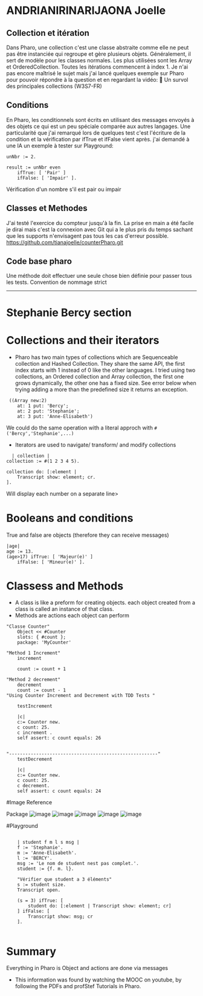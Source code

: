 # ANDRIANIRINARIJAONA Joelle

## Collection et itération
Dans Pharo, une collection c'est une classe abstraite comme elle ne peut pas être instanciée qui regroupe et gère plusieurs objets. Généralement, il sert de modèle pour les classes normales.
Les plus utilisées sont les Array et OrderedCollection. Toutes les itérations commencent à index 1. Je n'ai pas encore maîtrisé le sujet mais j'ai lancé quelques exemple sur Pharo pour pouvoir répondre à la question et en regardant la vidéo: 🐥 Un survol des principales collections (W3S7-FR)

## Conditions
En Pharo, les conditionnels sont écrits en utilisant des messages envoyés à des objets ce qui est un peu spéciale comparée aux autres langages. Une particularité que j'ai remarqué lors de quelques test c'est l'écriture de la condition et la vérification par ifTrue et ifFalse vient après.
j'ai demandé à une IA un exemple à tester sur Playground:

```pharo
unNbr := 2.

result := unNbr even
    ifTrue: [ 'Pair' ]
    ifFalse: [ 'Impair' ].
```
Vérification d'un nombre s'il est pair ou impair

## Classes et Methodes
J'ai testé l'exercice du compteur jusqu'à la fin. La prise en main a été facile je dirai mais c'est la connexion avec Git qui a le plus pris du temps sachant que les supports n'envisagent pas tous les cas d'erreur possible.
https://github.com/tianajoelle/counterPharo.git

## Code base pharo
Une méthode doit effectuer une seule chose bien définie pour passer tous les tests.
Convention de nommage strict






---


# Stephanie Bercy section

# Collections and their iterators

- Pharo has two main types of collections which are Sequenceable collection and Hashed Collection. They share the same API, the first index starts with 1 instead of 0 like the other languages. 
 I tried using two collections, an Ordered collection and Array collection, the first one grows dynamically, the other one has a fixed size. See error below when trying adding a more than the predefined size it returns an exception.

```pharo
 ((Array new:2)
	at: 1 put: 'Bercy';
	at: 2 put: 'Stephanie';
	at: 3 put: 'Anne-Elisabeth')
```
We could do the same operation with a literal approch with `#('Bercy','Stephanie',...)`

- Iterators are used to navigate/ transform/ and modify collections

```pharo
  | collection |
collection := #(1 2 3 4 5).

collection do: [:element |
    Transcript show: element; cr.
].
```

Will display each number on a separate line>

# Booleans and conditions

 True and false are objects (therefore they can receive messages)

```pharo
|age| 
age := 13.
(age>17) ifTrue: [ 'Majeur(e)' ] 
	ifFalse: [ 'Mineur(e)' ].

```

# Classess and Methods

- A class is like a preform for creating objects. each object created from a class is called an instance of that class.
- Methods are actions each object can perform

```pharo
"Classe Counter"
	Object << #Counter
	slots: { #count };
	package: 'MyCounter'

"Method 1 Increment"
	increment 

	count := count + 1

"Method 2 decrement"
	decrement
	count := count - 1
"Using Counter Increment and Decrement with TDD Tests "

	testIncrement

	|c|
	c:= Counter new.
	c count: 25.
	c increment .
	self assert: c count equals: 26


"-------------------------------------------------------"
	testDecrement
	
	|c|
	c:= Counter new.
	c count: 25.
	c decrement.
	self assert: c count equals: 24

```
#Image Reference

Package
![image](https://github.com/user-attachments/assets/7f0765fc-2ac0-46a3-aee2-e477f9e609bf)
![image](https://github.com/user-attachments/assets/d985a608-46e6-472b-9d13-e31be9ceda1c)
![image](https://github.com/user-attachments/assets/6a173dd6-a205-4846-8364-a741619ab3f9)
![image](https://github.com/user-attachments/assets/9e572da4-9f1c-4102-9b84-a313907cf546)
![image](https://github.com/user-attachments/assets/fe7d09f8-d343-409c-ae03-4d1733b3f0cc)

#Playground

``` pharo

	| student f m l s msg |
	f := 'Stephanie'.
	m := 'Anne-Elisabeth'.
	l := 'BERCY'.
	msg := 'Le nom de student nest pas complet.'.
	student := {f. m. l}. 
	
	"Vérifier que student a 3 éléments"
	s := student size.
	Transcript open.
	
	(s = 3) ifTrue: [
	    student do: [:element | Transcript show: element; cr]
	] ifFalse: [
	    Transcript show: msg; cr
	].


```

# Summary

Everything in Pharo is Object and actions are done via messages

- This information was found by watching the MOOC on youtube, by following the PDFs and profStef Tutorials in Pharo.

